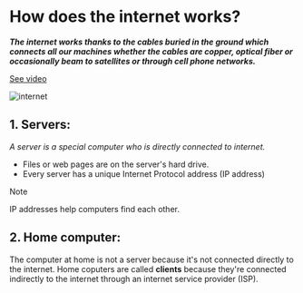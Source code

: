 # How does the internet works?

__*The internet works thanks to the cables buried in the ground which connects all our machines whether the cables are copper, optical fiber or occasionally beam to satellites or through cell phone networks.*__

[See video](https://www.youtube.com/watch?v=7_LPdttKXPc)

![internet](https://www.internetsociety.org/wp-content/uploads/2022/04/Internet-of-Things-IoT-1280px.jpg)

## 1. Servers:

*A server is a special computer who is directly connected to internet.*

+ Files or web pages are on the server's hard drive.
+ Every server has a unique Internet Protocol address (IP address)

>[!NOTE]
>IP addresses help computers find each other.

## 2. Home computer:

The computer at home is not a server because it's not connected directly to the internet. Home coputers are called __clients__ because they're connected indirectly to the internet through an internet service provider (ISP).


